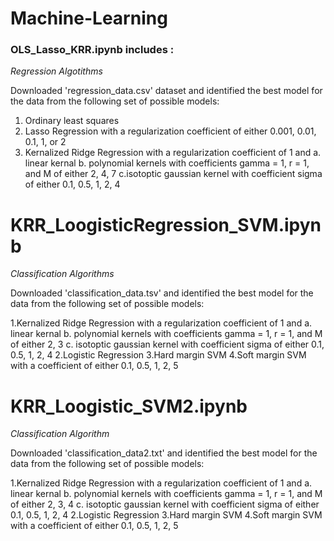 # Machine-Learning

### OLS_Lasso_KRR.ipynb includes :
*Regression Algotithms*

Downloaded 'regression_data.csv' dataset and identified the best model for the data from the following set of possible models:

1. Ordinary least squares
2. Lasso Regression with a regularization coefficient of either 0.001, 0.01, 0.1, 1, or 2
3. Kernalized Ridge Regression with a regularization coefficient of 1 and
  a. linear kernal
  b. polynomial kernels with coefficients gamma = 1, r = 1, and M of either 2, 4, 7
  c.isotoptic gaussian kernel with coefficient sigma of either 0.1, 0.5, 1, 2, 4


# KRR_LoogisticRegression_SVM.ipynb
*Classification Algorithms*

Downloaded 'classification_data.tsv' and identified the best model for the data from the following set of possible models:

1.Kernalized Ridge Regression with a regularization coefficient of 1 and 
  a. linear kernal
  b. polynomial kernels with coefficients gamma = 1, r = 1, and M of either 2, 3
  c. isotoptic gaussian kernel with coefficient sigma of either 0.1, 0.5, 1, 2, 4
2.Logistic Regression
3.Hard margin SVM
4.Soft margin SVM with a coefficient of either 0.1, 0.5, 1, 2, 5

# KRR_Loogistic_SVM2.ipynb
*Classification Algorithm*

Downloaded 'classification_data2.txt' and identified the best model for the data from the following set of possible models:

1.Kernalized Ridge Regression with a regularization coefficient of 1 and 
  a. linear kernal
  b. polynomial kernels with coefficients gamma = 1, r = 1, and M of either 2, 3, 4
  c. isotoptic gaussian kernel with coefficient sigma of either 0.1, 0.5, 1, 2, 4
2.Logistic Regression
3.Hard margin SVM
4.Soft margin SVM with a coefficient of either 0.1, 0.5, 1, 2, 5
